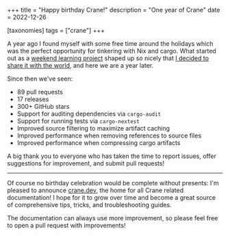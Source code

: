 +++
title = "Happy birthday Crane!"
description = "One year of Crane"
date = 2022-12-26

[taxonomies]
tags = ["crane"]
+++

A year ago I found myself with some free time around the holidays which was the
perfect opportunity for tinkering with Nix and cargo. What started out as a
[weekend learning project](https://github.com/ipetkov/crane) shaped up so nicely
that [I decided to share it with the
world](@/blog/2022-01-22-introducing-crane/index.md), and here we are a year
later.

<!-- more -->

Since then we've seen:

* 89 pull requests
* 17 releases
* 300+ GitHub stars
* Support for auditing dependencies via `cargo-audit`
* Support for running tests via `cargo-nextest`
* Improved source filtering to maximize artifact caching
* Improved performance when removing references to source files
* Improved performance when compressing cargo artifacts

A big thank you to everyone who has taken the time to report issues, offer
suggestions for improvement, and submit pull requests!

---

Of course no birthday celebration would be complete without presents: I'm
pleased to announce [crane.dev](https://crane.dev), the home for all Crane
related documentation! I hope for it to grow over time and become a great
source of comprehensive tips, tricks, and troubleshooting guides.

The documentation can always use more improvement, so please feel free to open a
pull request with improvements!
